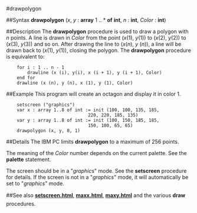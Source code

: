 
#drawpolygon

##Syntax
**drawpolygon** (_x_, _y_  : **array** 1 .. * **of** **int**, _n_ : **int**, _Color_ : **int**)


##Description
The **drawpolygon** procedure is used to draw a polygon with _n_ points. A line is drawn in _Color_ from the point (_x_(1), _y_(1)) to (_x_(2), _y_(2)) to (_x_(3), _y_(3)) and so on. After drawing the line to (_x_(_n_), _y_ (_n_)), a line will be drawn back to (_x_(1), _y_(1)), closing the polygon. The **drawpolygon** procedure is equivalent to:

        for i : 1 .. n - 1
            drawline (x (i), y(i), x (i + 1), y (i + 1), Color)
        end for
        drawline (x (n), y (n), x (1), y (1), Color)
##Example
This program will create an octagon and display it in color 1.

        setscreen ("graphics")
        var x : array 1..8 of int := init (100, 100, 135, 185, 
                                   220, 220, 185, 135)
        var y : array 1..8 of int := init (100, 150, 185, 185,
                                   150, 100, 65, 65)
        drawpolygon (x, y, 8, 1)
##Details
The IBM PC limits **drawpolygon** to a maximum of 256 points.

The meaning of the _Color_ number depends on the current palette. See the **palette** statement.

The screen should be in a "_graphics_" mode. See the **setscreen** procedure for details. If the screen is not in a "_graphics_" mode, it will automatically be set to "_graphics_" mode.


##See also
**[setscreen.html](setscreen)**, **[maxx.html](maxx)**, **[maxy.html](maxy)** and the various **draw&#133;** procedures. 

